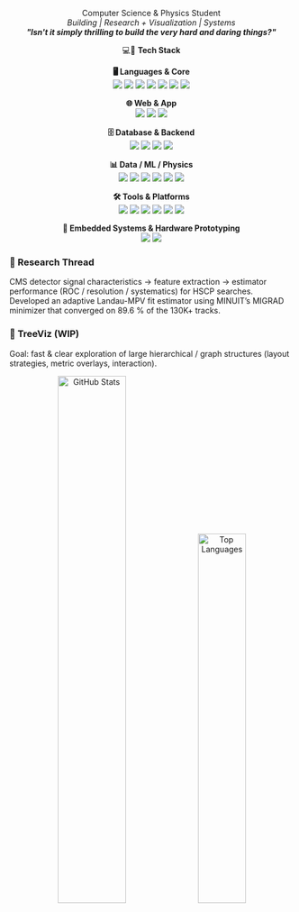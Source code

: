 <p align="center">
  Computer Science & Physics Student<br/>
  <em>Building | Research + Visualization | Systems</em><br/>
  <em><strong>"Isn't it simply thrilling to build the very hard and daring things?"</strong></em><br/>
</p>

<p align="center">
  💻🧰 <strong>Tech Stack</strong>
</p>

<p align="center">
  <strong>🖥️ Languages & Core</strong><br/>
  <img src="https://img.shields.io/badge/Python-3776AB?logo=python&logoColor=fff&style=for-the-badge" />
  <img src="https://img.shields.io/badge/C-00599C?logo=c&logoColor=fff&style=for-the-badge" />
  <img src="https://img.shields.io/badge/C++-00599C?logo=c%2B%2B&logoColor=fff&style=for-the-badge" />
  <img src="https://img.shields.io/badge/JavaScript-F7DF1E?logo=javascript&logoColor=000&style=for-the-badge" />
  <img src="https://img.shields.io/badge/TypeScript-3178C6?logo=typescript&logoColor=fff&style=for-the-badge" />
  <img src="https://img.shields.io/badge/SQL-336791?logo=postgresql&logoColor=fff&style=for-the-badge" />
  <img src="https://img.shields.io/badge/Bash-121011?logo=gnu-bash&logoColor=white&style=for-the-badge" />
</p>

<p align="center">
  <strong>🌐 Web & App</strong><br/>
  <img src="https://img.shields.io/badge/React-20232A?logo=react&logoColor=61DAFB&style=for-the-badge" />
  <img src="https://img.shields.io/badge/Node.js-339933?logo=node.js&logoColor=fff&style=for-the-badge" />
  <img src="https://img.shields.io/badge/Bootstrap-7952B3?logo=bootstrap&logoColor=fff&style=for-the-badge" />
</p>

<p align="center">
  <strong>🗄️ Database & Backend</strong><br/>
  <img src="https://img.shields.io/badge/Django-092E20?logo=django&logoColor=fff&style=for-the-badge" />
  <img src="https://img.shields.io/badge/PostgreSQL-4169E1?logo=postgresql&logoColor=fff&style=for-the-badge" />
  <img src="https://img.shields.io/badge/REST%20APIs-005571?style=for-the-badge" />
  <img src="https://img.shields.io/badge/ORM-3C3C3C?style=for-the-badge" />
</p>

<p align="center">
  <strong>📊 Data / ML / Physics</strong><br/>
  <img src="https://img.shields.io/badge/TensorFlow-FF6F00?logo=tensorflow&logoColor=fff&style=for-the-badge" />
  <img src="https://img.shields.io/badge/scikit--learn-F7931E?logo=scikitlearn&logoColor=fff&style=for-the-badge" />
  <img src="https://img.shields.io/badge/ROOT-262626?style=for-the-badge" />
  <img src="https://img.shields.io/badge/PyROOT-262626?style=for-the-badge" />
  <img src="https://img.shields.io/badge/Graphviz-000000?style=for-the-badge" />
  <img src="https://img.shields.io/badge/OpenCV-5C3EE8?logo=opencv&logoColor=fff&style=for-the-badge" />
</p>

<p align="center">
  <strong>🛠️ Tools & Platforms</strong><br/>
  <img src="https://img.shields.io/badge/Git-F05032?logo=git&logoColor=fff&style=for-the-badge" />
  <img src="https://img.shields.io/badge/GitHub-181717?logo=github&logoColor=fff&style=for-the-badge" />
  <img src="https://img.shields.io/badge/Docker-2496ED?logo=docker&logoColor=fff&style=for-the-badge" />
  <img src="https://img.shields.io/badge/Linux-FCC624?logo=linux&logoColor=000&style=for-the-badge" />
  <img src="https://img.shields.io/badge/Ubuntu-E95420?logo=ubuntu&logoColor=fff&style=for-the-badge" />
  <img src="https://img.shields.io/badge/AlmaLinux-000000?style=for-the-badge" />
</p>

<p align="center">
  <strong>🔧 Embedded Systems & Hardware Prototyping </strong><br/>
  <img src="https://img.shields.io/badge/Arduino-00979D?logo=arduino&logoColor=fff&style=for-the-badge" />
  <img src="https://img.shields.io/badge/Raspberry%20Pi-A22846?logo=raspberrypi&logoColor=fff&style=for-the-badge" />
</p>

### 🔬 Research Thread
CMS detector signal characteristics → feature extraction → estimator performance (ROC / resolution / systematics) for HSCP searches.  
Developed an adaptive Landau-MPV fit estimator using MINUIT’s MIGRAD minimizer that converged on 89.6 % of the 130K+ tracks.

### 🌳 TreeViz (WIP)
Goal: fast & clear exploration of large hierarchical / graph structures (layout strategies, metric overlays, interaction).  


<p align="center">
  <img src="https://github-readme-stats.vercel.app/api?username=both-sides&show_icons=true&hide_border=true&theme=tokyonight&rank_icon=github" width="49%" alt="GitHub Stats"/>
  <img src="https://github-readme-stats.vercel.app/api/top-langs/?username=both-sides&layout=compact&hide_border=true&theme=tokyonight" width="41%" alt="Top Languages"/>
</p>
